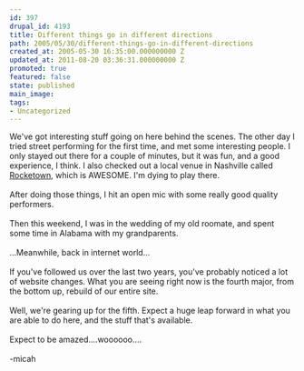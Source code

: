 ```yaml
---
id: 397
drupal_id: 4193
title: Different things go in different directions
path: 2005/05/30/different-things-go-in-different-directions
created_at: 2005-05-30 16:35:00.000000000 Z
updated_at: 2011-08-20 03:36:31.000000000 Z
promoted: true
featured: false
state: published
main_image: 
tags:
- Uncategorized
---
```

We've got interesting stuff going on here behind the scenes. The other day I tried street performing for the first time, and met some interesting people. I only stayed out there for a couple of minutes, but it was fun, and a good experience, I think. I also checked out a local venue in Nashville called <a href="http://www.rcktwn.com/">Rocketown</a>, which is AWESOME. I'm dying to play there.<br /><br />After doing those things, I hit an open mic with some really good quality performers.<br /><br />Then this weekend, I was in the wedding of my old roomate, and spent some time in Alabama with my grandparents.<br /><br />...Meanwhile, back in internet world...<br /><br />If you've followed us over the last two years, you've probably noticed a lot of website changes. What you are seeing right now is the fourth major, from the bottom up, rebuild of our entire site.<br /><br />Well, we're gearing up for the fifth. Expect a huge leap forward in what you are able to do here, and the stuff that's available.<br /><br />Expect to be amazed....woooooo....<br /><br />-micah
